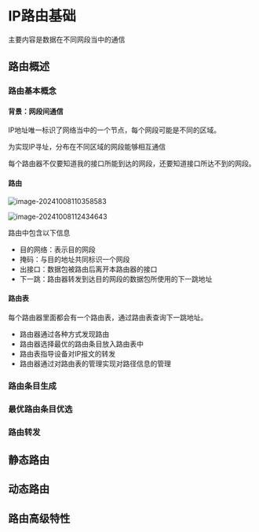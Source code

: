 # IP路由基础

主要内容是数据在不同网段当中的通信

## 路由概述

### 路由基本概念

#### 背景：网段间通信

IP地址唯一标识了网络当中的一个节点，每个网段可能是不同的区域。

为实现IP寻址，分布在不同区域的网段能够相互通信



每个路由器不仅要知道我的接口所能到达的网段，还要知道接口所达不到的网段。

#### 路由

 ![image-20241008110358583](./../../../../../AppData/Roaming/Typora/typora-user-images/image-20241008110358583.png)

![image-20241008112434643](./../../../../../AppData/Roaming/Typora/typora-user-images/image-20241008112434643.png)

路由中包含以下信息

- 目的网络：表示目的网段
- 掩码：与目的地址共同标识一个网段
- 出接口：数据包被路由后离开本路由器的接口
- 下一跳：路由器转发到达目的网段的数据包所使用的下一跳地址

#### 路由表

每个路由器里面都会有一个路由表，通过路由表查询下一跳地址。

- 路由器通过各种方式发现路由
- 路由器选择最优的路由条目放入路由表中
- 路由表指导设备对IP报文的转发
- 路由器通过对路由表的管理实现对路径信息的管理

### 路由条目生成

### 最优路由条目优选

### 路由转发

## 静态路由

## 动态路由

## 路由高级特性

